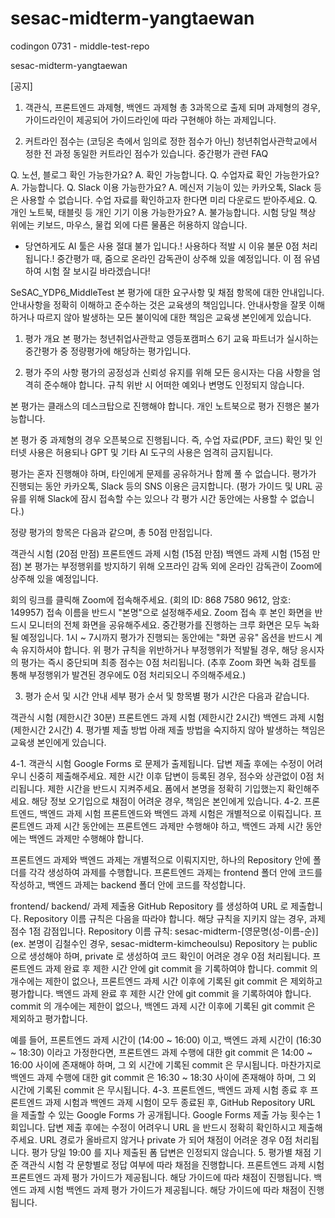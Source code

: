 # sesac-midterm-yangtaewan
codingon 0731 - middle-test-repo


sesac-midterm-yangtaewan


[공지]
1. 객관식, 프론트엔드 과제형, 백엔드 과제형
총 3과목으로 출제 되며 과제형의 경우, 가이드라인이 제공되어 가이드라인에 따라 구현해야 하는 과제입니다.

2. 커트라인 점수는 (코딩온 측에서 임의로 정한 점수가 아닌) 청년취업사관학교에서 정한 전 과정 동일한 커트라인 점수가 있습니다.
중간평가 관련 FAQ

Q. 노션, 블로그 확인 가능한가요?
A. 확인 가능합니다.
Q. 수업자료 확인 가능한가요?
A. 가능합니다.
Q. Slack 이용 가능한가요?
A. 메신저 기능이 있는 카카오톡, Slack 등은 사용할 수 없습니다. 수업 자료를 확인하고자 한다면 미리 다운로드 받아주세요.
Q. 개인 노트북, 태블릿 등 개인 기기 이용 가능한가요?
A. 불가능합니다. 시험 당일 책상 위에는 키보드, 마우스, 물컵 외에 다른 물품은 허용하지 않습니다.

+ 당연하게도 AI 툴은 사용 절대 불가 입니다.!
사용하다 적발 시 이유 불문 0점 처리 됩니다.!
중간평가 때, 줌으로 온라인 감독관이 상주해 있을 예정입니다.
이 점 유념하여 시험 잘 보시길 바라겠습니다!






SeSAC_YDP6_MiddleTest
본 평가에 대한 요구사항 및 채점 항목에 대한 안내입니다. 안내사항을 정확히 이해하고 준수하는 것은 교육생의 책임입니다. 안내사항을 잘못 이해하거나 따르지 않아 발생하는 모든 불이익에 대한 책임은 교육생 본인에게 있습니다.

1. 평가 개요
본 평가는 청년취업사관학교 영등포캠퍼스 6기 교육 파트너가 실시하는 중간평가 중 정량평가에 해당하는 평가입니다.

2. 평가 주의 사항
평가의 공정성과 신뢰성 유지를 위해 모든 응시자는 다음 사항을 엄격히 준수해야 합니다. 규칙 위반 시 어떠한 예외나 변명도 인정되지 않습니다.

본 평가는 클래스의 데스크탑으로 진행해야 합니다. 개인 노트북으로 평가 진행은 불가능합니다.

본 평가 중 과제형의 경우 오픈북으로 진행됩니다. 즉, 수업 자료(PDF, 코드) 확인 및 인터넷 사용은 허용되나 GPT 및 기타 AI 도구의 사용은 엄격히 금지됩니다.

평가는 혼자 진행해야 하며, 타인에게 문제를 공유하거나 함께 풀 수 없습니다. 평가가 진행되는 동안 카카오톡, Slack 등의 SNS 이용은 금지합니다. (평가 가이드 및 URL 공유를 위해 Slack에 잠시 접속할 수는 있으나 각 평가 시간 동안에는 사용할 수 없습니다.)

정량 평가의 항목은 다음과 같으며, 총 50점 만점입니다.

객관식 시험 (20점 만점)
프론트엔드 과제 시험 (15점 만점)
백엔드 과제 시험 (15점 만점)
본 평가는 부정행위를 방지하기 위해 오프라인 감독 외에 온라인 감독관이 Zoom에 상주해 있을 예정입니다.

회의 링크를 클릭해 Zoom에 접속해주세요. (회의 ID: 868 7580 9612, 암호: 149957)
접속 이름을 반드시 "본명"으로 설정해주세요.
Zoom 접속 후 본인 화면을 반드시 모니터의 전체 화면을 공유해주세요.
중간평가를 진행하는 크루 화면은 모두 녹화될 예정입니다.
1시 ~ 7시까지 평가가 진행되는 동안에는 "화면 공유" 옵션을 반드시 계속 유지하셔야 합니다.
위 평가 규칙을 위반하거나 부정행위가 적발될 경우, 해당 응시자의 평가는 즉시 중단되며 최종 점수는 0점 처리됩니다. (추후 Zoom 화면 녹화 검토를 통해 부정행위가 발견된 경우에도 0점 처리되오니 주의해주세요.)

3. 평가 순서 및 시간 안내
세부 평가 순서 및 항목별 평가 시간은 다음과 같습니다.

객관식 시험 (제한시간 30분)
프론트엔드 과제 시험 (제한시간 2시간)
백엔드 과제 시험 (제한시간 2시간)
4. 평가별 제출 방법
아래 제출 방법을 숙지하지 않아 발생하는 책임은 교육생 본인에게 있습니다.

4-1. 객관식 시험
Google Forms 로 문제가 출제됩니다. 답변 제출 후에는 수정이 어려우니 신중히 제출해주세요.
제한 시간 이후 답변이 등록된 경우, 점수와 상관없이 0점 처리됩니다. 제한 시간을 반드시 지켜주세요.
폼에서 본명을 정확히 기입했는지 확인해주세요. 해당 정보 오기입으로 채점이 어려운 경우, 책임은 본인에게 있습니다.
4-2. 프론트엔드, 백엔드 과제 시험
프론트엔드와 백엔드 과제 시험은 개별적으로 이뤄집니다. 프론트엔드 과제 시간 동안에는 프론트엔드 과제만 수행해야 하고, 백엔드 과제 시간 동안에는 백엔드 과제만 수행해야 합니다.

프론트엔드 과제와 백엔드 과제는 개별적으로 이뤄지지만, 하나의 Repository 안에 폴더를 각각 생성하여 과제를 수행합니다. 프론트엔드 과제는 frontend 폴더 안에 코드를 작성하고, 백엔드 과제는 backend 폴더 안에 코드를 작성합니다.

frontend/
backend/
과제 제출용 GitHub Repository 를 생성하여 URL 로 제출합니다. Repository 이름 규칙은 다음을 따라야 합니다. 해당 규칙을 지키지 않는 경우, 과제 점수 1점 감점입니다.
Repository 이름 규칙: sesac-midterm-[영문명(성-이름-순)] (ex. 본명이 김철수인 경우, sesac-midterm-kimcheoulsu)
Repository 는 public 으로 생성해야 하며, private 로 생성하여 코드 확인이 어려운 경우 0점 처리됩니다.
프론트엔드 과제 완료 후 제한 시간 안에 git commit 을 기록하여야 합니다. commit 의 개수에는 제한이 없으나, 프론트엔드 과제 시간 이후에 기록된 git commit 은 제외하고 평가합니다.
백엔드 과제 완료 후 제한 시간 안에 git commit 을 기록하여야 합니다. commit 의 개수에는 제한이 없으나, 백엔드 과제 시간 이후에 기록된 git commit 은 제외하고 평가합니다.

예를 들어, 프론트엔드 과제 시간이 (14:00 ~ 16:00) 이고, 백엔드 과제 시간이 (16:30 ~ 18:30) 이라고 가정한다면, 프론트엔드 과제 수행에 대한 git commit 은 14:00 ~ 16:00 사이에 존재해야 하며, 그 외 시간에 기록된 commit 은 무시됩니다. 마찬가지로 백엔드 과제 수행에 대한 git commit 은 16:30 ~ 18:30 사이에 존재해야 하며, 그 외 시간에 기록된 commit 은 무시됩니다.
4-3. 프론트엔드, 백엔드 과제 시험 종료 후
프론트엔드 과제 시험과 백엔드 과제 시험이 모두 종료된 후, GitHub Repository URL 을 제출할 수 있는 Google Forms 가 공개됩니다.
Google Forms 제출 가능 횟수는 1회입니다. 답변 제출 후에는 수정이 어려우니 URL 을 반드시 정확히 확인하시고 제출해주세요. URL 경로가 올바르지 않거나 private 가 되어 채점이 어려운 경우 0점 처리됩니다.
평가 당일 19:00 를 지나 제출된 폼 답변은 인정되지 않습니다.
5. 평가별 채점 기준
객관식 시험
각 문항별로 정답 여부에 따라 채점을 진행합니다.
프론트엔드 과제 시험
프론트엔드 과제 평가 가이드가 제공됩니다. 해당 가이드에 따라 채점이 진행됩니다.
백엔드 과제 시험
백엔드 과제 평가 가이드가 제공됩니다. 해당 가이드에 따라 채점이 진행됩니다.